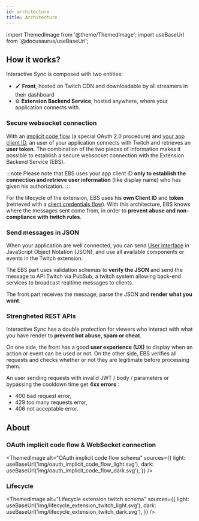 ```yaml
---
id: architecture
title: Architecture
---
```


import ThemedImage from '@theme/ThemedImage';
import useBaseUrl from '@docusaurus/useBaseUrl';

## How it works?

Interactive Sync is composed with two entities:

-   🖌️ **Front**, hosted on Twitch CDN and downloadable by all streamers in their dashboard
-   ⚙️ **Extension Backend Service**, hosted anywhere, where your application connects with.

### Secure websocket connection

With an [implicit code flow](https://tools.ietf.org/html/rfc6749#section-4.2) (a special OAuth 2.0 procedure) and [your app client ID](/docs/getting-started/registering-your-application), an user of your application connects with Twitch and retrieves an **user token**. The combination of the two pieces of information makes it possible to establish a secure websocket connection with the Extension Backend Service (EBS).

:::note
Please note that EBS uses your app client ID **only to establish the connection and retrieve user information** (like display name) who has given his authorization.
:::

For the lifecycle of the extension, EBS uses his **own Client ID** and **token** (retrieved with a [client credentials flow](https://tools.ietf.org/html/rfc6749#section-4.4)). With this architecture, EBS knows where the messages sent come from, in order to **prevent abuse and non-compliance with twitch rules**.

### Send messages in JSON

When your application are well connected, you can send [User Interface](/docs/getting-started/create-ui) in JavaScript Object Notation (JSON), and use all available components or events in the Twitch extension.

The EBS part uses validation schemas to **verify the JSON** and send the message to API Twitch via PubSub, a twitch system allowing back-end services to broadcast realtime messages to clients.

The front part receives the message, parse the JSON and **render what you want**.

### Strengheted REST APIs

Interactive Sync has a double protection for viewers who interact with what you have render to **prevent bot abuse, spam or cheat**.

On one side, the front has a good **user experience (UX)** to display when an action or event can be used or not. On the other side, EBS verifies all requests and checks whether or not they are legitimate before processing them.

An user sending requests with invalid JWT / body / parameters or bypassing the cooldown time get **4xx errors** :

-   400 bad request error,
-   429 too many requests error,
-   406 not acceptable error.

## About

### OAuth implicit code flow & WebSocket connection

<ThemedImage
alt="OAuth implicit code flow schema"
sources={{
  light: useBaseUrl('img/oauth_implicit_code_flow_light.svg'),
  dark: useBaseUrl('img/oauth_implicit_code_flow_dark.svg'),
}}
/>

### Lifecycle

<ThemedImage
alt="Lifecycle extension twitch schema"
sources={{
  light: useBaseUrl('img/lifecycle_extension_twitch_light.svg'),
  dark: useBaseUrl('img/lifecycle_extension_twitch_dark.svg'),
}}
/>
